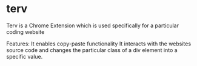 # terv

Terv is a Chrome Extension which is used specifically for a particular coding website

Features:
  It enables copy-paste functionality
  It interacts with the websites source code and changes the particular class of a div element into a specific value.
